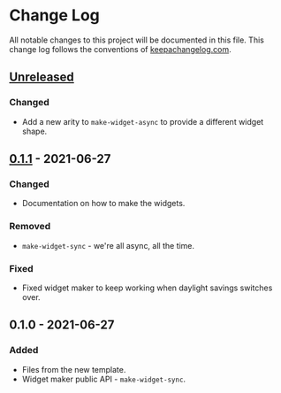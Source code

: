 # Change Log
All notable changes to this project will be documented in this file. This change log follows the conventions of [keepachangelog.com](http://keepachangelog.com/).

## [Unreleased]
### Changed
- Add a new arity to `make-widget-async` to provide a different widget shape.

## [0.1.1] - 2021-06-27
### Changed
- Documentation on how to make the widgets.

### Removed
- `make-widget-sync` - we're all async, all the time.

### Fixed
- Fixed widget maker to keep working when daylight savings switches over.

## 0.1.0 - 2021-06-27
### Added
- Files from the new template.
- Widget maker public API - `make-widget-sync`.

[Unreleased]: https://sourcehost.site/your-name/chess-spock-example/compare/0.1.1...HEAD
[0.1.1]: https://sourcehost.site/your-name/chess-spock-example/compare/0.1.0...0.1.1
